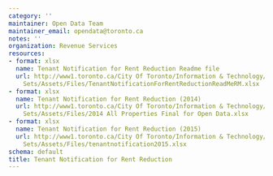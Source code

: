 ```yaml
---
category: ''
maintainer: Open Data Team
maintainer_email: opendata@toronto.ca
notes: ''
organization: Revenue Services
resources:
- format: xlsx
  name: Tenant Notification for Rent Reduction Readme file
  url: http://www1.toronto.ca/City Of Toronto/Information & Technology/Open Data/Data
    Sets/Assets/Files/TenantNotificationForRentReductionReadMeRM.xlsx
- format: xlsx
  name: Tenant Notification for Rent Reduction (2014)
  url: http://www1.toronto.ca/City Of Toronto/Information & Technology/Open Data/Data
    Sets/Assets/Files/2014 All Properties Final for Open Data.xlsx
- format: xlsx
  name: Tenant Notification for Rent Reduction (2015)
  url: http://www1.toronto.ca/City Of Toronto/Information & Technology/Open Data/Data
    Sets/Assets/Files/tenantnotification2015.xlsx
schema: default
title: Tenant Notification for Rent Reduction
---
```

